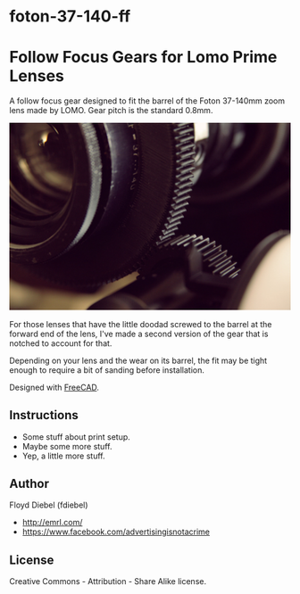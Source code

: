 # foton-37-140-ff

Follow Focus Gears for Lomo Prime Lenses
=============

A follow focus gear designed to fit the barrel of the Foton 37-140mm zoom lens made by LOMO. Gear pitch is the standard 0.8mm.

![Image](https://github.com/fdiebel/foton-37-140-ff/blob/master/img/03.jpg)

For those lenses that have the little doodad screwed to the barrel at the forward end of the lens, I've made a second version of the gear that is notched to account for that.

Depending on your lens and the wear on its barrel, the fit may be tight enough to require a bit of sanding before installation.

Designed with [FreeCAD](http://www.freecadweb.org/).

Instructions
--------
* Some stuff about print setup.
* Maybe some more stuff.
* Yep, a little more stuff.

Author
--------
Floyd Diebel (fdiebel)
* <http://emrl.com/>
* <https://www.facebook.com/advertisingisnotacrime> 

License
--------
Creative Commons - Attribution - Share Alike license.  

